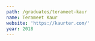 ```yaml
---
path: /graduates/terameet-kaur
name: Terameet Kaur
website: 'https://kaurter.com/'
year: 2018
---
```


